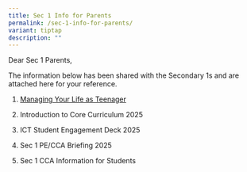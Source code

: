 ```yaml
---
title: Sec 1 Info for Parents
permalink: /sec-1-info-for-parents/
variant: tiptap
description: ""
---
```

<p>Dear Sec 1 Parents,</p>
<p>The information below has been shared with the Secondary 1s and are attached
here for your reference.</p>
<ol data-tight="true" class="tight">
<li>
<p><a href="/files/Managing_Your_Life_as_a_Teenager_2025.pdf" rel="noopener noreferrer nofollow" target="_blank">Managing Your Life as Teenager</a>
</p>
</li>
<li>
<p>Introduction to Core Curriculum 2025</p>
</li>
<li>
<p>ICT Student Engagement Deck 2025</p>
</li>
<li>
<p>Sec 1 PE/CCA Briefing 2025</p>
</li>
<li>
<p>Sec 1 CCA Information for Students</p>
</li>
</ol>
<p></p>